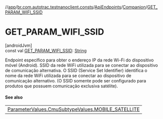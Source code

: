 //[app](../../../../index.md)/[br.com.autotrac.testnanoclient.consts](../../index.md)/[ApiEndpoints](../index.md)/[Companion](index.md)/[GET_PARAM_WIFI_SSID](-g-e-t_-p-a-r-a-m_-w-i-f-i_-s-s-i-d.md)

# GET_PARAM_WIFI_SSID

[androidJvm]\
const val [GET_PARAM_WIFI_SSID](-g-e-t_-p-a-r-a-m_-w-i-f-i_-s-s-i-d.md): [String](https://kotlinlang.org/api/latest/jvm/stdlib/kotlin/-string/index.html)

Endpoint específico para obter o endereço IP da rede Wi-Fi do dispositivo móvel (Android). SSID da rede WiFi utilizada para se conectar ao dispositivo de comunicação alternativa. O SSID (Service Set Identifier) identifica o nome da rede WiFi utilizada para se conectar ao dispositivo de comunicação alternativo. (O SSID somente pode ser configurado para produtos que possuem comunicação exclusiva satélite).

#### See also

| |
|---|
| [ParameterValues.CmuSubtypeValues.MOBILE_SATELLITE](../../-parameter-values/-cmu-subtype-values/-m-o-b-i-l-e_-s-a-t-e-l-l-i-t-e.md) |

